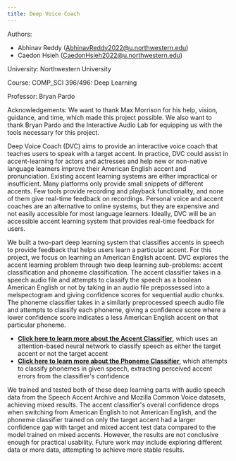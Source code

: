 ```yaml
---
title: Deep Voice Coach
---
```

Authors:
- Abhinav Reddy (AbhinavReddy2022@u.northwestern.edu)
- Caedon Hsieh (CaedonHsieh2022@u.northwestern.edu)

University: Northwestern University

Course: COMP_SCI 396/496: Deep Learning

Professor: Bryan Pardo

Acknowledgements: We want to thank Max Morrison for his help, vision, guidance, and time, which made this project possible. We also want to thank Bryan Pardo and the Interactive Audio Lab for equipping us with the tools necessary for this project.

Deep Voice Coach (DVC) aims to provide an interactive voice coach that teaches users to speak with a target accent. In practice, DVC could assist in accent-learning for actors and actresses and help new or non-native language learners improve their American English accent and pronunciation. Existing accent learning systems are either impractical or insufficient. Many platforms only provide small snippets of different accents. Few tools provide recording and playback functionality, and none of them give real-time feedback on recordings. Personal voice and accent coaches are an alternative to online systems, but they are expensive and not easily accessible for most language learners. Ideally, DVC will be an accessible accent learning system that provides real-time feedback for users.

We built a two-part deep learning system that classifies accents in speech to provide feedback that helps users learn a particular accent. For this project, we focus on learning an American English accent. DVC explores the accent learning problem through two deep learning sub-problems: accent classification and phoneme classification. The accent classifier takes in a speech audio file and attempts to classify the speech as a boolean American English or not by taking in an audio file prepossessed into a melspectogram and giving confidence scores for sequential audio chunks. The phoneme classifier takes in a similarly preprocessed speech audio file and attempts to classify each phoneme, giving a confidence score where a lower confidence score indicates a less American English accent on that particular phoneme.

- **[Click here to learn more about the Accent Classifier](AccentClassifier.md)**, which uses an attention-based neural network to classify speech as either the target accent or not the target accent
- **[Click here to learn more about the Phoneme Classifier](PhonemeClassifier.md)**, which attempts to classify phonemes in given speech, extracting perceived accent errors from the classifier's confidence

We trained and tested both of these deep learning parts with audio speech data from the Speech Accent Archive and Mozilla Common Voice datasets, achieving mixed results. The accent classifier's overall confidence drops when switching from American English to not American English, and the phoneme classifier trained on only the target accent had a larger confidence gap with target and mixed accent test data compared to the model trained on mixed accents. However, the results are not conclusive enough for practical usability. Future work may include exploring different data or more data, attempting to achieve more stable results.
